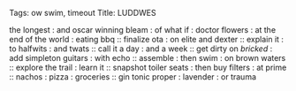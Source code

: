 Tags: ow swim, timeout
Title: LUDDWES
  
the longest : and oscar winning bleam : of what if : doctor flowers : at the end of the world : eating bbq :: finalize ota : on elite and dexter :: explain it : to halfwits : and twats :: call it a day : and a week :: get dirty on _bricked_ : add simpleton guitars : with echo :: assemble : then swim : on brown waters :: explore the trail : learn it :: snapshot toiler seats : then buy filters : at prime :: nachos : pizza : groceries :: gin tonic proper : lavender : or trauma